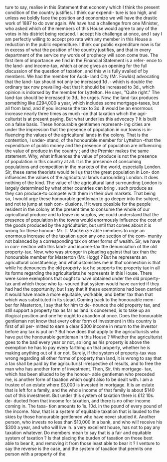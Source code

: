 ture to say, realise in this Statement that economy which I think the present condition of the country justifies. I think our expendi- ture is too high, and unless we boldly face the position and economize we will have the drastic work of 1887 to do over again. We have had a challenge from one Minister, who asked which of the members of this House would agree to any of the votes in his district being reduced. I accept his challenge at once, and I say I am perfectly willing to accept pro rata with any member in this House a reduction in the public expenditure. I think our public expenditure now is far in excess of what the position of the country justifies, and that in every department of the service my words of prophecy will soon come true. The first item of importance we find in the Financial Statement is a refer- ence to the land- and income-tax, which at once gives an opening for the full discussion of the question of taxation, and this w is fully availed of by members. We had the member for Auck- land City (Mr. Fowlds) advocating that the land- tax should not only be increased 1d .- which is double the ordinary tax now prevailing -but that it should be increased to 3d., which opinion is indorsed by the member for Lyttelton. He says, "Quite right." The land-tax should be increased to 3d., he urges. Now, the land-tax produces something like £294,000 a year, which includes some mortgage-taxes, but all from land, and if you increase the tax to 3d. it would be an enormous increase nearly three times as much -on that taxation which the agri- culturist is at present paying. But what underlies this advocacy ? It is built on a false basis. These honourable gentlemen represent- ing cities are under the impression that the presence of population in our towns is in- fluencing the values of the agricultural lands in the colony. That is the contention, I under- stand, of the honourable member for Lyttelton -that the expenditure of public money and the presence of population are influencing the value of produce in the country ; and the Premier makes the same statement. Why, what influences the value of produce is not the presence of population in this country at all. It is the presence of consuming populations and competition in the markets of the world, especially London. Sir, these same theorists would tell us that the great population in Lon- don influences the values of the agricultural lands surrounding London. It does nothing of the kind. The value of the agricultural land surrounding London is largely determined by what other countries can bring . such produce as they can produce-to compete with them in their own markets. That being so, I would urge these honourable gentleman to go deeper into the subject, and not to jump at rash con- clusions. If it were possible for the people resident in the colony at the present time to consume the whole of our agricultural produce and to leave no surplus, we could understand that the presence of population in the towns would enormously influence the cost of the goods produced by the agriculturist, but until that comes about it is wrong for these honour- Mr. T. Mackenzie able members to urge an enormous increase of the taxation upon any one section of the com- munity not balanced by a corresponding tax on other forms of wealth. Sir, we have in con- nection with this land- and income-tax the denunciation of the old property-tax. Now, who was stronger in pleading against that tax than the honourable member for Masterton (Mr. Hogg) ? But he represents an agricultural constituency; and what astonishes me in that connection is that while he denounces the old property-tax he supports the property tax in all its forms regarding the agriculturists he represents in this House. There were some exemptions that ought to have obtained under the old property-tax and which those who fa- voured that system would have carried if they had had the opportunity, but I say that if these exemptions had been carried it would have made a more equitable, workable, and better tax than that which was substituted in its stead. Coming back to the honourable mem- ber for Masterton, I say that for him to de- nounce the old property tax, and still support a property tax as far as land is concerned, is to take up an illogical position and one he ought to abandon at once. Does the honourable gentleman not know that every other form of investment in this country is first of all per- mitted to earn a clear $300 income in return to the investor before any tax is put on ? But how does that apply to the agriculturists who have put the honourable gentleman in this House ? Whether the agriculturist goes to the bad every year or not, so long as his property is above the exemption he has to pay every farthing on that property, whether he is making anything out of it or not. Surely, if the system of property-tax was wrong regarding all other forms of property than land, it is wrong to say that a tax shall be paid by the agriculturist irrespective of results, and to free the man who has another form of investment. Then, Sir, this mortgage- tax, which has been alluded to by the honour- able gentleman who preceded me, is another form of taxation which ought also to be dealt with. I am a trustee of an estate where £3,000 is invested in mortgage. It is an estate that is left for a family, and the whole income of that family is about $140 out of this investment. But under this system of taxation there is £12 10s. de- ducted from that income for taxation, and there is no other income coming in. The taxa- tion amounts to 1s. 10d. in the pound of every pound of the income. Now, that is a system of equitable taxation that is lauded to the skies by those honourable gentlemen who have never studied it. Another person, who invests no less than $10,000 in a bank, and who wil! receive his $300 a year, and who will live in. a very excellent house, has not to pay any taxation whatever. Do members mean to say that is a fair and equitable system of taxation ? Is that placing the burden of taxation on those best able to bear it, and removing it from those least able to bear it ? I venture to say the reverse is the case, and the system of taxation that permits one person with a property of the 